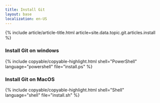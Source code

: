 ```yaml
---
title: Install Git
layout: base
localization: en-US
---
```


{% include article/article-title.html
    article=site.data.topic.git.articles.install
%}

### Install Git on windows

{% include copyable/copyable-highlight.html
    shell="PowerShell"
    language="powershell"
    file="install.ps"
%}

### Install Git on MacOS

{% include copyable/copyable-highlight.html
    shell="Shell"
    language="shell"
    file="install.sh"
%}
